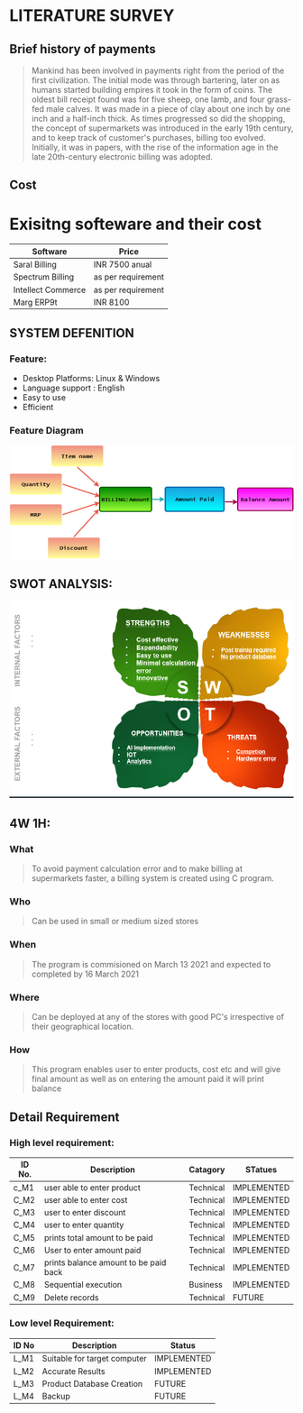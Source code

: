 
# LITERATURE SURVEY
## Brief history of payments
>Mankind has been involved in payments right from the period of the first civilization. The initial mode was through bartering, later on as humans started building empires it took in the form of coins. The oldest bill receipt found was for five sheep, one lamb, and four grass-fed male calves. It was made in a piece of clay about one inch by one inch and a half-inch thick. As times progressed so did the shopping, the concept of supermarkets was introduced in the early 19th century, and to keep track of customer's purchases, billing too evolved. Initially, it was in papers, with the rise of the information age in the late 20th-century electronic billing was adopted. 

## Cost
# Exisitng softeware and their cost
| Software           | Price               |
|--------------------|---------------------|
| Saral Billing      | INR 7500 anual      |
| Spectrum Billing   | as per requirement  |
| Intellect Commerce | as per requirement  |
| Marg ERP9t         | INR 8100            |

## SYSTEM DEFENITION
### Feature:
- Desktop Platforms: Linux & Windows
- Language support : English
- Easy to use
- Efficient

### Feature Diagram
![](https://github.com/malavika-m/mini_project/blob/3ab4720fb87b16bbce8cb7f9d8246735f5a54f2f/1_Requirements/feature_diag.png)

## SWOT ANALYSIS:
![](https://github.com/malavika-m/mini_project/blob/ac6bda24c680877fd803438b340c5f0025e6ee6e/1_Requirements/swot.png)

## 4W 1H:
### What
> To avoid payment calculation error and to make billing at supermarkets faster, a billing system is created using C program.
### Who
> Can be used in small or medium sized stores
### When
> The program is commisioned on March 13 2021 and expected to completed by 16 March 2021
### Where
> Can be deployed at any of the stores with good PC's irrespective of their geographical location.
### How
> This program enables user to enter products, cost etc and will give final amount as well as on entering the amount paid it will print balance 

## Detail Requirement
### High level requirement:

| ID No. | Description                           | Catagory  | STatues 
|--------|---------------------------------------|-----------|----------        
| c_M1   | user able to enter product            | Technical | IMPLEMENTED        
| C_M2   | user able to enter cost               | Technical | IMPLEMENTED
| C_M3   | user to enter discount                | Technical | IMPLEMENTED
| C_M4   | user to enter quantity                | Technical | IMPLEMENTED
| C_M5   | prints total amount to be paid        | Technical | IMPLEMENTED
| C_M6   | User to enter amount paid             | Technical | IMPLEMENTED
| C_M7   | prints balance amount to be paid back | Technical | IMPLEMENTED
| C_M8   | Sequential execution                  | Business  | IMPLEMENTED
| C_M9   | Delete records                        | Technical | FUTURE

### Low level Requirement:

| ID No | Description                  | Status       |
|-------|------------------------------|--------------|
| L_M1  | Suitable for target computer |  IMPLEMENTED |
| L_M2  | Accurate Results             | IMPLEMENTED  |
| L_M3  | Product Database Creation    | FUTURE       |
| L_M4  | Backup                       | FUTURE       |
